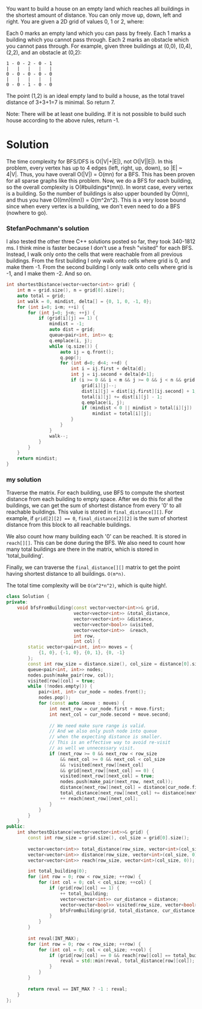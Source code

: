 You want to build a house on an empty land which reaches all buildings in the shortest amount of distance. You can only move up, down, left and right. You are given a 2D grid of values 0, 1 or 2, where:

Each 0 marks an empty land which you can pass by freely.
Each 1 marks a building which you cannot pass through.
Each 2 marks an obstacle which you cannot pass through.
For example, given three buildings at (0,0), (0,4), (2,2), and an obstacle at (0,2):

```
1 - 0 - 2 - 0 - 1
|   |   |   |   |
0 - 0 - 0 - 0 - 0
|   |   |   |   |
0 - 0 - 1 - 0 - 0
```

The point (1,2) is an ideal empty land to build a house, as the total travel distance of 3+3+1=7 is minimal. So return 7.

Note:
There will be at least one building. If it is not possible to build such house according to the above rules, return -1.

# Solution

 The time complexity for BFS/DFS is O(|V|+|E|), not O(|V||E|). In this problem, every vertex has up to 4 edges (left, right, up, down), so |E| ~ 4|V|. Thus, you have overall O(|V|) = O(mn) for a BFS. This has been proven for all sparse graphs like this problem. Now, we do a BFS for each building, so the overall complexity is O(#buildings*(mn)). In worst case, every vertex is a building. So the number of buildings is also upper bounded by O(mn), and thus you have O((mn)(mn)) = O(m^2n^2). This is a very loose bound since when every vertex is a building, we don't even need to do a BFS (nowhere to go).


###  StefanPochmann's solution

I also tested the other three C++ solutions posted so far, they took 340-1812 ms. I think mine is faster because I don't use a fresh "visited" for each BFS. Instead, I walk only onto the cells that were reachable from all previous buildings. From the first building I only walk onto cells where grid is 0, and make them -1. From the second building I only walk onto cells where grid is -1, and I make them -2. And so on.

```cpp
int shortestDistance(vector<vector<int>> grid) {
    int m = grid.size(), n = grid[0].size();
    auto total = grid;
    int walk = 0, mindist, delta[] = {0, 1, 0, -1, 0};
    for (int i=0; i<m; ++i) {
        for (int j=0; j<n; ++j) {
            if (grid[i][j] == 1) {
                mindist = -1;
                auto dist = grid;
                queue<pair<int, int>> q;
                q.emplace(i, j);
                while (q.size()) {
                    auto ij = q.front();
                    q.pop();
                    for (int d=0; d<4; ++d) {
                        int i = ij.first + delta[d];
                        int j = ij.second + delta[d+1];
                        if (i >= 0 && i < m && j >= 0 && j < n && grid[i][j] == walk) {
                            grid[i][j]--;
                            dist[i][j] = dist[ij.first][ij.second] + 1;
                            total[i][j] += dist[i][j] - 1;
                            q.emplace(i, j);
                            if (mindist < 0 || mindist > total[i][j])
                                mindist = total[i][j];
                        }
                    }
                }
                walk--;
            }
        }
    }
    return mindist;
}
```


### my solution

Traverse the matrix. For each building, use BFS to compute the shortest distance from each building to
empty space. After we do this for all the buildings, we can get the sum of shortest distance
from every '0' to all reachable buildings. This value is stored
in ```final_distance[][]```. For example, if ```grid[2][2] == 0```, ```final_distance[2][2]``` is the sum of shortest distance from this block to all reachable buildings.

We also count how many building each '0' can be reached. It is stored in ```reach[][]```. This can be done during the BFS. We also need to count how many total buildings are there in the matrix, which is stored in 'total_building'.

Finally, we can traverse the ```final_distance[][]``` matrix to get the point having shortest distance to all buildings. ```O(m*n)```.

The total time complexity will be ```O(m^2*n^2)```, which is quite high!. 

```cpp
class Solution {
private:
    void bfsFromBuilding(const vector<vector<int>>& grid,
                         vector<vector<int>> &total_distance,
                         vector<vector<int>> &distance,
                         vector<vector<bool>> &visited,
                         vector<vector<int>>  &reach,
                         int row, 
                         int col) {
        static vector<pair<int, int>> moves = {
            {1, 0}, {-1, 0}, {0, 1}, {0, -1}  
        };
        const int row_size = distance.size(), col_size = distance[0].size();
        queue<pair<int, int>> nodes;
        nodes.push(make_pair(row, col));
        visited[row][col] = true;
        while (!nodes.empty()) {
            pair<int, int> cur_node = nodes.front();
            nodes.pop();
            for (const auto &move : moves) {
                int next_row = cur_node.first + move.first;
                int next_col = cur_node.second + move.second;
                
                // We need make sure range is valid.
                // And we also only push node into queue
                // when the expecting distance is smaller.
                // This is an effective way to avoid re-visit
                // as well we unnecessary visit.
                if (next_row >= 0 && next_row < row_size
                    && next_col >= 0 && next_col < col_size
                    && !visited[next_row][next_col]
                    && grid[next_row][next_col] == 0) {
                    visited[next_row][next_col] = true;
                    nodes.push(make_pair(next_row, next_col));
                    distance[next_row][next_col] = distance[cur_node.first][cur_node.second] + 1;
                    total_distance[next_row][next_col] += distance[next_row][next_col];
                    ++ reach[next_row][next_col];
                }
            }
        }
    }
public:
    int shortestDistance(vector<vector<int>>& grid) {
        const int row_size = grid.size(), col_size = grid[0].size();
        
        vector<vector<int>> total_distance(row_size, vector<int>(col_size, 0));
        vector<vector<int>> distance(row_size, vector<int>(col_size, 0));
        vector<vector<int>> reach(row_size, vector<int>(col_size, 0));

        int total_building(0);
        for (int row = 0; row < row_size; ++row) {
            for (int col = 0; col < col_size; ++col) {
                if (grid[row][col] == 1) {
                    ++ total_building;
                    vector<vector<int>> cur_distance = distance;
                    vector<vector<bool>> visited(row_size, vector<bool>(col_size, false));
                    bfsFromBuilding(grid, total_distance, cur_distance, visited, reach, row, col);
                }
            }
        }
        
        int reval(INT_MAX);
        for (int row = 0; row < row_size; ++row) {
            for (int col = 0; col < col_size; ++col) {
                if (grid[row][col] == 0 && reach[row][col] == total_building ) {
                    reval = std::min(reval, total_distance[row][col]);
                }
            }
        }
        
        return reval == INT_MAX ? -1 : reval;
    }
};
```
